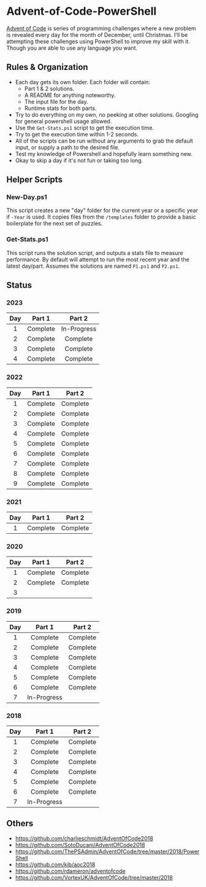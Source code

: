 # Advent-of-Code-PowerShell

[Advent of Code](https://adventofcode.com/) is series of programming challenges where a new problem is revealed every day for the month of December, until Christmas. I'll be attempting these challenges using PowerShell to improve my skill with it. Though you are able to use any language you want.

## Rules & Organization

* Each day gets its own folder. Each folder will contain:
  * Part 1 & 2 solutions.
  * A README for anything noteworthy.
  * The input file for the day.
  * Runtime stats for both parts.
* Try to do everything on my own, no peeking at other solutions. Googling for general powershell usage allowed.
* Use the `Get-Stats.ps1` script to get the execution time.
* Try to get the execution time within 1-2 seconds.
* All of the scripts can be run without any arguments to grab the default input, or supply a path to the desired file.
* Test my knowledge of Powershell and hopefully learn something new.
* Okay to skip a day if it's not fun or taking too long.

## Helper Scripts

### New-Day.ps1

This script creates a new "day" folder for the current year or a specific year if `-Year` is used. It copies files from the `/templates` folder to provide a basic boilerplate for the next set of puzzles.

### Get-Stats.ps1

This script runs the solution script, and outputs a stats file to measure performance. By default will attempt to run the most recent year and the latest day/part. Assumes the solutions are named `P1.ps1` and `P2.ps1`.

## Status

### 2023

|  Day  |  Part 1  |   Part 2    |
| :---: | :------: | :---------: |
|   1   | Complete | In-Progress |
|   2   | Complete |  Complete   |
|   3   | Complete |  Complete   |
|   4   | Complete |  Complete   |

### 2022

|  Day  |  Part 1  |  Part 2  |
| :---: | :------: | :------: |
|   1   | Complete | Complete |
|   2   | Complete | Complete |
|   3   | Complete | Complete |
|   4   | Complete | Complete |
|   5   | Complete | Complete |
|   6   | Complete | Complete |
|   7   | Complete | Complete |
|   8   | Complete | Complete |
|   9   | Complete | Complete |

### 2021

|  Day  |  Part 1  |  Part 2  |
| :---: | :------: | :------: |
|   1   | Complete | Complete |

### 2020

|  Day  |  Part 1  |  Part 2  |
| :---: | :------: | :------: |
|   1   | Complete | Complete |
|   2   | Complete | Complete |
|   3   |          |          |

### 2019

|  Day  |   Part 1    |  Part 2  |
| :---: | :---------: | :------: |
|   1   |  Complete   | Complete |
|   2   |  Complete   | Complete |
|   3   |  Complete   | Complete |
|   4   |  Complete   | Complete |
|   5   |  Complete   | Complete |
|   6   |  Complete   | Complete |
|   7   | In-Progress |          |

### 2018

|  Day  |   Part 1    |  Part 2  |
| :---: | :---------: | :------: |
|   1   |  Complete   | Complete |
|   2   |  Complete   | Complete |
|   3   |  Complete   | Complete |
|   4   |  Complete   | Complete |
|   5   |  Complete   | Complete |
|   6   |  Complete   | Complete |
|   7   | In-Progress |          |

## Others

* https://github.com/charlieschmidt/AdventOfCode2018
* https://github.com/SotoDucani/AdventOfCode2018
* https://github.com/ThePSAdmin/AdventOfCode/tree/master/2018/PowerShell
* https://github.com/kib/aoc2018
* https://github.com/rdameron/adventofcode
* https://github.com/VortexUK/AdventOfCode/tree/master/2018
